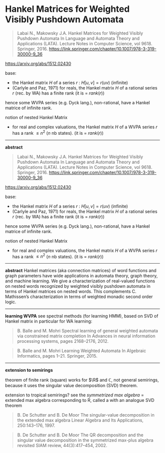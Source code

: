 # Hankel Matrices for Weighted Visibly Pushdown Automata


> Labai N., Makowsky J.A.
> Hankel Matrices for Weighted Visibly Pushdown Automata
> In Language and Automata Theory and Applications (LATA). Lecture Notes in Computer Science, vol 9618. Springer, 2016.
https://link.springer.com/chapter/10.1007/978-3-319-30000-9_36

https://arxiv.org/abs/1512.02430


base:
- the Hankel matrix $H$ of a series $r$ : $H[u, v] = r(uv)$ (infinite)
- (Carlyle and Paz, 1971)
  for reals, the Hankel matrix $H$ of a rational series $r$ (rec. by WA) has a finite rank 
 (it is = *rank*$(r)$)

hence some WVPA series (e.g. Dyck lang.), non-rational, have a Hankel matrice of infinite rank.

notion of nested Hankel Matrix

- for real and complex valuations, 
  the Hankel matrix $H$ of a WVPA series $r$ has a rank $\leq n^2$ ($n$ nb states).
  (it is = *rank*$(r)$)




---
**abstract**


> Labai N., Makowsky J.A.
> Hankel Matrices for Weighted Visibly Pushdown Automata
> In Language and Automata Theory and Applications (LATA). Lecture Notes in Computer Science, vol 9618. Springer, 2016.
https://link.springer.com/chapter/10.1007/978-3-319-30000-9_36

https://arxiv.org/abs/1512.02430

base:
- the Hankel matrix $H$ of a series $r$ : $H[u, v] = r(uv)$ (infinite)
- (Carlyle and Paz, 1971)
  for reals, the Hankel matrix $H$ of a rational series $r$ (rec. by WA) has a finite rank 
 (it is = *rank*$(r)$)

hence some WVPA series (e.g. Dyck lang.), non-rational, have a Hankel matrice of infinite rank.

notion of nested Hankel Matrix

- for real and complex valuations, 
  the Hankel matrix $H$ of a WVPA series $r$ has a rank $\leq n^2$ ($n$ nb states).
  (it is = *rank*$(r)$)

---
**abstract**
Hankel matrices (aka connection matrices) of word functions and graph parameters have wide applications in automata theory, graph theory, and machine learning. We give a characterization of real-valued functions on nested words recognized by weighted visibly pushdown automata in terms of Hankel matrices on nested words. This complements C. Mathissen’s characterization in terms of weighted monadic second order logic.


---
**learning WVPA**
see spectral methods (for learning HMM), based on SVD of Hankel matrix
in particular for WA learning:

> B. Balle and M. Mohri
> Spectral learning of general weighted automata via constrained matrix completion
> In Advances in neural information processing systems, pages 2168–2176, 2012.

> B. Balle and M. Mohri
> Learning Weighted Automata
> In Algebraic Informatics, pages 1–21. Springer, 2015.


---
**extension to semirings**

theorem of finite rank (square) works for $\R$ and $\mathbb{C}$, not general semirings,
because it uses the singular value decomposition (SVD) theorem.

extension to tropical semirings?
see the *symmetrized max algebra* 
= extended max algebra corresponding to R, called a
with an analogue SVD theorem

> B. De Schutter and B. De Moor
> The singular-value decomposition in the extended max algebra
> Linear Algebra and Its Applications, 250:143–176, 1997.

> B. De Schutter and B. De Moor
> The QR decomposition and the singular value decomposition in the symmetrized max-plus algebra revisited
> SIAM review, 44(3):417–454, 2002.


